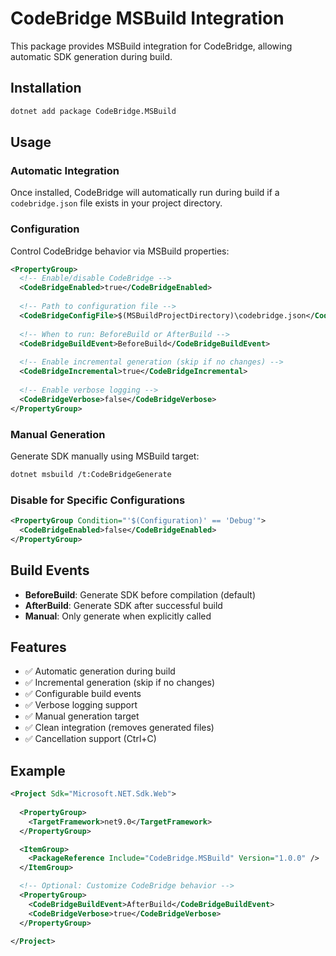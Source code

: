 # CodeBridge MSBuild Integration

This package provides MSBuild integration for CodeBridge, allowing automatic SDK generation during build.

## Installation

```bash
dotnet add package CodeBridge.MSBuild
```

## Usage

### Automatic Integration

Once installed, CodeBridge will automatically run during build if a `codebridge.json` file exists in your project directory.

### Configuration

Control CodeBridge behavior via MSBuild properties:

```xml
<PropertyGroup>
  <!-- Enable/disable CodeBridge -->
  <CodeBridgeEnabled>true</CodeBridgeEnabled>
  
  <!-- Path to configuration file -->
  <CodeBridgeConfigFile>$(MSBuildProjectDirectory)\codebridge.json</CodeBridgeConfigFile>
  
  <!-- When to run: BeforeBuild or AfterBuild -->
  <CodeBridgeBuildEvent>BeforeBuild</CodeBridgeBuildEvent>
  
  <!-- Enable incremental generation (skip if no changes) -->
  <CodeBridgeIncremental>true</CodeBridgeIncremental>
  
  <!-- Enable verbose logging -->
  <CodeBridgeVerbose>false</CodeBridgeVerbose>
</PropertyGroup>
```

### Manual Generation

Generate SDK manually using MSBuild target:

```bash
dotnet msbuild /t:CodeBridgeGenerate
```

### Disable for Specific Configurations

```xml
<PropertyGroup Condition="'$(Configuration)' == 'Debug'">
  <CodeBridgeEnabled>false</CodeBridgeEnabled>
</PropertyGroup>
```

## Build Events

- **BeforeBuild**: Generate SDK before compilation (default)
- **AfterBuild**: Generate SDK after successful build
- **Manual**: Only generate when explicitly called

## Features

- ✅ Automatic generation during build
- ✅ Incremental generation (skip if no changes)
- ✅ Configurable build events
- ✅ Verbose logging support
- ✅ Manual generation target
- ✅ Clean integration (removes generated files)
- ✅ Cancellation support (Ctrl+C)

## Example

```xml
<Project Sdk="Microsoft.NET.Sdk.Web">
  
  <PropertyGroup>
    <TargetFramework>net9.0</TargetFramework>
  </PropertyGroup>

  <ItemGroup>
    <PackageReference Include="CodeBridge.MSBuild" Version="1.0.0" />
  </ItemGroup>

  <!-- Optional: Customize CodeBridge behavior -->
  <PropertyGroup>
    <CodeBridgeBuildEvent>AfterBuild</CodeBridgeBuildEvent>
    <CodeBridgeVerbose>true</CodeBridgeVerbose>
  </PropertyGroup>

</Project>
```
